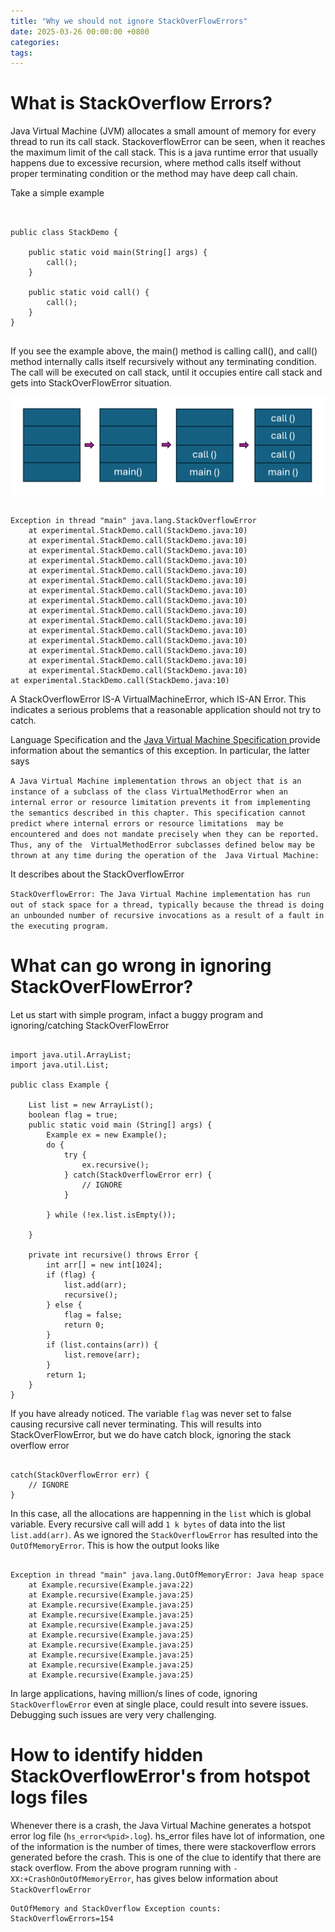 ```yaml
---
title: "Why we should not ignore StackOverFlowErrors"
date: 2025-03-26 00:00:00 +0800
categories: 
tags: 
---
```


# What is StackOverflow Errors?


Java Virtual Machine (JVM) allocates a small amount of memory for every thread to run its call stack. StackoverflowError can be seen, when it reaches the maximum limit of the call stack. This is a java runtime error that usually happens due to excessive recursion, where method calls itself without proper terminating condition or the method may have deep call chain.

Take a simple example
```


public class StackDemo {

	public static void main(String[] args) {
		call();
	}
	
	public static void call() {
		call();
	}
}


```


If you see the example above, the main() method is calling call(), and call() method internally calls itself recursively without any terminating condition.
The call will be executed on call stack, until it occupies entire call stack and gets into StackOverFlowError situation.

![Call stack progression](assets/img/stackoverflow.png)

```

Exception in thread "main" java.lang.StackOverflowError
	at experimental.StackDemo.call(StackDemo.java:10)
	at experimental.StackDemo.call(StackDemo.java:10)
	at experimental.StackDemo.call(StackDemo.java:10)
	at experimental.StackDemo.call(StackDemo.java:10)
	at experimental.StackDemo.call(StackDemo.java:10)
	at experimental.StackDemo.call(StackDemo.java:10)
	at experimental.StackDemo.call(StackDemo.java:10)
	at experimental.StackDemo.call(StackDemo.java:10)
	at experimental.StackDemo.call(StackDemo.java:10)
	at experimental.StackDemo.call(StackDemo.java:10)
	at experimental.StackDemo.call(StackDemo.java:10)
	at experimental.StackDemo.call(StackDemo.java:10)
	at experimental.StackDemo.call(StackDemo.java:10)
	at experimental.StackDemo.call(StackDemo.java:10)
	at experimental.StackDemo.call(StackDemo.java:10)
at experimental.StackDemo.call(StackDemo.java:10)
```

A StackOverflowError IS-A VirtualMachineError, which IS-AN Error. This indicates a serious problems that a reasonable application should not try to catch.

Language Specification and the <a href="https://docs.oracle.com/javase/specs/jvms/se8/html/jvms-6.html#jvms-6.3">Java Virtual Machine Specification </a> provide information about the semantics of this exception. In particular, the latter says 

``
A Java Virtual Machine implementation throws an object that is an instance of a subclass of the class
VirtualMethodError when an internal error or resource limitation prevents it from implementing the semantics
described in this chapter. This specification cannot predict where internal errors or resource limitations 
may be encountered and does not mandate precisely when they can be reported. Thus, any of the 
VirtualMethodError subclasses defined below may be thrown at any time during the operation of the 
Java Virtual Machine:
``

It describes about the StackOverflowError

``
StackOverflowError: The Java Virtual Machine implementation has run out of stack space for a thread, typically because the thread is doing an unbounded number of recursive invocations as a result of a fault in the executing program.
``

# What can go wrong in ignoring StackOverFlowError?

Let us start with simple program, infact a buggy program and ignoring/catching StackOverFlowError

```

import java.util.ArrayList;
import java.util.List;

public class Example {

	List list = new ArrayList();
	boolean flag = true;
	public static void main (String[] args) {
		Example ex = new Example();
		do {
			try {
				ex.recursive();
			} catch(StackOverflowError err) {
				// IGNORE
			}
			
		} while (!ex.list.isEmpty());

	}
	
	private int recursive() throws Error {
		int arr[] = new int[1024];
		if (flag) {
			list.add(arr);
			recursive();	
		} else {
			flag = false;
			return 0;
		}
		if (list.contains(arr)) {
			list.remove(arr);
		}	
		return 1;
	}
}
```

If you have already noticed. The variable ``flag`` was never set to false causing recursive call never terminating.
This will results into StackOverFlowError, but we do have catch block, ignoring the stack overflow error

```

catch(StackOverflowError err) {
	// IGNORE 
}
```

In this case, all the allocations are happenning in the `list` which is global variable. Every recursive call will add `1 k bytes` of data into the list `list.add(arr)`. As we ignored the `StackOverflowError` has resulted into the `OutOfMemoryError`. This is how the output looks like

```

Exception in thread "main" java.lang.OutOfMemoryError: Java heap space
	at Example.recursive(Example.java:22)
	at Example.recursive(Example.java:25)
	at Example.recursive(Example.java:25)
	at Example.recursive(Example.java:25)
	at Example.recursive(Example.java:25)
	at Example.recursive(Example.java:25)
	at Example.recursive(Example.java:25)
	at Example.recursive(Example.java:25)
	at Example.recursive(Example.java:25)
	at Example.recursive(Example.java:25)
```

In large applications, having million/s lines of code, ignoring `StackOverflowError` even at single place, could result into severe issues. Debugging such issues are very very challenging.

# How to identify hidden StackOverflowError's from hotspot logs files
Whenever there is a crash, the Java Virtual Machine generates a hotspot error log file (`hs_error<%pid>.log`).
hs_error files have lot of information, one of the information is the number of times, there were stackoverflow errors generated before the crash. This is one of the clue to identify that there are stack overflow.
From the above program running with `-XX:+CrashOnOutOfMemoryError`, has gives below information about `StackOverflowError`

```
OutOfMemory and StackOverflow Exception counts:
StackOverflowErrors=154
```
